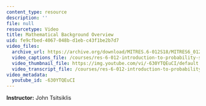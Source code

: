 ```yaml
---
content_type: resource
description: ''
file: null
resourcetype: Video
title: Mathematical Background Overview
uid: fe9cfbed-4067-048b-d1eb-c43f1be2b7d7
video_files:
  archive_url: https://archive.org/download/MITRES.6-012S18/MITRES6_012S18_S01-00_300k.mp4
  video_captions_file: /courses/res-6-012-introduction-to-probability-spring-2018/94d383bb3295594e93e602166ac250ca_-630YTQEuCI.vtt
  video_thumbnail_file: https://img.youtube.com/vi/-630YTQEuCI/default.jpg
  video_transcript_file: /courses/res-6-012-introduction-to-probability-spring-2018/599e892f13f4d92e749537c46e2713c9_-630YTQEuCI.pdf
video_metadata:
  youtube_id: -630YTQEuCI
---
```


**Instructor:** John Tsitsiklis